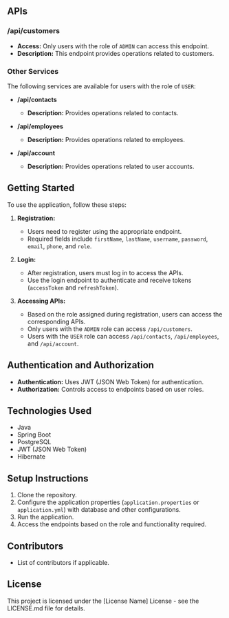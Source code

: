 ## APIs

### /api/customers

- **Access:** Only users with the role of `ADMIN` can access this endpoint.
- **Description:** This endpoint provides operations related to customers.

### Other Services

The following services are available for users with the role of `USER`:

- **/api/contacts**
    - **Description:** Provides operations related to contacts.

- **/api/employees**
    - **Description:** Provides operations related to employees.

- **/api/account**
    - **Description:** Provides operations related to user accounts.

## Getting Started

To use the application, follow these steps:

1. **Registration:**
    - Users need to register using the appropriate endpoint.
    - Required fields include `firstName`, `lastName`, `username`, `password`, `email`, `phone`, and `role`.

2. **Login:**
    - After registration, users must log in to access the APIs.
    - Use the login endpoint to authenticate and receive tokens (`accessToken` and `refreshToken`).

3. **Accessing APIs:**
    - Based on the role assigned during registration, users can access the corresponding APIs.
    - Only users with the `ADMIN` role can access `/api/customers`.
    - Users with the `USER` role can access `/api/contacts`, `/api/employees`, and `/api/account`.

## Authentication and Authorization

- **Authentication:** Uses JWT (JSON Web Token) for authentication.
- **Authorization:** Controls access to endpoints based on user roles.

## Technologies Used

- Java
- Spring Boot
- PostgreSQL
- JWT (JSON Web Token)
- Hibernate

## Setup Instructions

1. Clone the repository.
2. Configure the application properties (`application.properties` or `application.yml`) with database and other configurations.
3. Run the application.
4. Access the endpoints based on the role and functionality required.

## Contributors

- List of contributors if applicable.

## License

This project is licensed under the [License Name] License - see the LICENSE.md file for details.